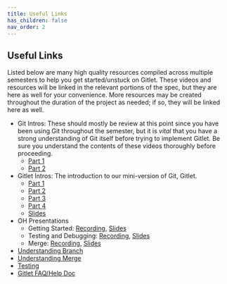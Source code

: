 ```yaml
---
title: Useful Links
has_children: false
nav_order: 2
---
```


Useful Links
----
Listed below are many high quality resources compiled across multiple semesters to help you get started/unstuck on Gitlet.
These videos and resources will be linked in the relevant portions of the spec, but they are here as well for your
convenience. More resources may be created throughout the duration of the project as needed; if so, they will be linked here as well.

- Git Intros: These should mostly be review at this point since you have been using Git throughout the semester, but it is
_vital_ that you have a strong understanding of Git itself before trying to implement Gitlet. Be sure you understand the contents
of these videos thoroughly before proceeding.
    - [Part 1](https://www.youtube.com/watch?v=yWBzCAY_5UI)
    - [Part 2](https://www.youtube.com/watch?v=CnMpARAOhFg)
- Gitlet Intros: The introduction to our mini-version of Git, Gitlet.
    - [Part 1](https://www.youtube.com/watch?v=-1gE2cNFhPA)
    - [Part 2](https://www.youtube.com/watch?v=GfmH9_8tM5w)
    - [Part 3](https://www.youtube.com/watch?v=dv5VdbIZKF8)
    - [Part 4](https://www.youtube.com/watch?v=k8jwbG8bE7Y)
    - [Slides](https://cdn-uploads.piazza.com/attach/k5eevxebzpj25b/jqr7jm9igtc7l5/k97ipfmgmb3n/Gitlet_Slides.pdf)
- OH Presentations
    - Getting Started: [Recording](https://drive.google.com/file/d/1RjjebXx3m4cr85rVBZL_Cu25I66lgnvC/view?usp=sharing), [Slides](https://docs.google.com/presentation/d/1zS9vNgxbLCi4Bgyq9d77viQ3djgrJl7lk--J2xOBHIE/edit?usp=sharing)
    - Testing and Debugging: [Recording](https://drive.google.com/file/d/1Xx-VlUGEL5CS_QDA0oTGzQveT1BllFxj/view?usp=sharing), [Slides](https://docs.google.com/presentation/d/16_ymwyGMeDX4PIOcJTn0D7f9vjJBBA0rVQGRMrmQjLQ/edit?usp=sharing)
    - Merge: [Recording](https://drive.google.com/file/d/1kYTF9yuDH3JdaR5a5AP-76svJObEDHYd/view?usp=sharing), [Slides](https://docs.google.com/presentation/d/16TYB_Mjat2F36PyKjzjTzj53PcB03rX5ra4rv6llT74/edit?usp=sharing)
- [Understanding Branch](https://youtu.be/desB3AS6aZg)
- [Understanding Merge](https://www.youtube.com/watch?v=JR3OYCMv9b4&t=929s)
- [Testing](https://www.youtube.com/watch?v=uMYpuQuHGu0&t=752s)
- [Gitlet FAQ/Help Doc](https://docs.google.com/document/d/1r6hVlEd9X7aoECsgpA5px9rA8a7kEjECvy98IL-1NO0/edit?usp=sharing)
